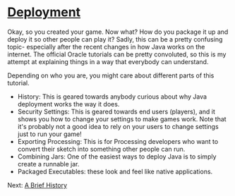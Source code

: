 #  [Deployment](index.jsp)

Okay, so you created your game. Now what? How do you package it up and deploy
it so other people can play it? Sadly, this can be a pretty confusing topic-
especially after the recent changes in how Java works on the internet. The
official Oracle tutorials can be pretty convoluted, so this is my attempt at
explaining things in a way that everybody can understand.

Depending on who you are, you might care about different parts of this
tutorial.

  * History: This is geared towards anybody curious about why Java deployment works the way it does.
  * Security Settings: This is geared towards end users (players), and it shows you how to change your settings to make games work. Note that it's probably not a good idea to rely on your users to change settings just to run your game!
  * Exporting Processing: This is for Processing developers who want to convert their sketch into something other people can run.
  * Combining Jars: One of the easiest ways to deploy Java is to simply create a runnable jar.
  * Packaged Executables: these look and feel like native applications.

Next: [A Brief History](History.jsp)

